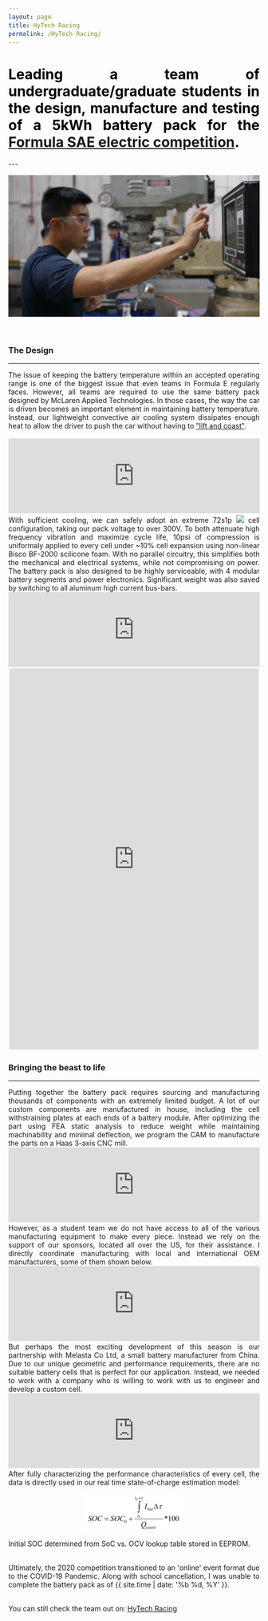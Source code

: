 ```yaml
---
layout: page
title: HyTech Racing
permalink: /HyTech Racing/
---
```


<h1 style="color: #5e9ca0; text-align: justify;"><span style="color: #000000;">
  Leading a team of undergraduate/graduate students in the design, manufacture and testing of a 5kWh battery pack
  for the <a href="https://www.sae.org/attend/student-events/formula-sae-electric/about">Formula SAE electric competition</a>.
</span></h1>
---
<br />

<p align="center">
  <img width="auto" height="auto" src="/assets/photo30.JPG">
</p>

<br />


### The Design
---
<div align="justify">
The issue of keeping the battery temperature within an accepted operating range is one of the biggest issue that even teams in Formula E regularly faces.
However, all teams are required to use the same battery pack designed by McLaren Applied Technologies.
In those cases, the way the car is driven becomes an important element in maintaining battery temperature.
Instead, our lightweight convective air cooling system dissipates enough heat to allow the driver to push the car without having to <a href="https://www.formula1.com/en/latest/article.a-beginners-guide-to-f1-slang.1Pg6tvGZ2y7u4KAnc8WXGl.html">"lift and coast"</a>.
</div>

<br />


<iframe onload="resizeIframe(this)" src="https://masteranson.github.io/jekyll-slideshow/slides/my-pics4.html"
width="100%" scrolling="no" style="border: none;" ></iframe>

<div align="justify">
With sufficient cooling, we can safely adopt an extreme 72s1p <img width="auto" height="auto" src="https://render.githubusercontent.com/render/math?math=LiCoO_%7B2%7D"> cell configuration, taking our pack voltage to over 300V.
To both attenuate high frequency vibration and maximize cycle life, 10psi of compression is uniformaly applied to every cell under ~10% cell expansion using non-linear Bisco BF-2000 scilicone foam.
With no parallel circuitry, this simplifies both the mechanical and electrical systems, while not compromising on power.
The battery pack is also designed to be highly serviceable, with 4 modular battery segments and power electronics. Significant weight was also saved by switching to all aluminum high current bus-bars.
</div>


<iframe onload="resizeIframe(this)" src="https://masteranson.github.io/jekyll-slideshow/slides/my-pics5.html"
width="100%" scrolling="no" style="border: none;"></iframe>


<center>
  <iframe src="https://www.facebook.com/plugins/post.php?href=https%3A%2F%2Fwww.facebook.com%2FHyTechRacing%2Fposts%2F2506645326071881&width=500"
width="500" height="764" style="border:none;overflow:hidden" scrolling="no" frameborder="0" allowTransparency="true" allow="encrypted-media"></iframe>
</center>



### Bringing the beast to life
---
<div align="justify">
Putting together the battery pack requires sourcing and manufacturing thousands of components with an extremely limited budget.
A lot of our custom components are manufactured in house, including the cell withstraining plates at each ends of a battery module. After optimizing the part using FEA static analysis
 to reduce weight while maintaining machinability and minimal deflection, we program the CAM to manufacture the parts on a Haas 3-axis CNC mill. <br />
</div>

<iframe onload="resizeIframe(this)"  src="https://masteranson.github.io/jekyll-slideshow/slides/my-pics6.html"
width="100%" scrolling="no" style="border: none;" ></iframe>


<br />
<div align="justify">
However, as a student team we do not have access to all of the various manufacturing equipment to make every piece. Instead we rely on the support of our sponsors, located
all over the US, for their assistance. I directly coordinate manufacturing with local and international OEM manufacturers, some of them shown below. <br />
</div>

<iframe onload="resizeIframe(this)" src="https://masteranson.github.io/jekyll-slideshow/slides/my-pics2.html"
width="100%" scrolling="no" style="border: none;" ></iframe>

<br />

<div align="justify">
But perhaps the most exciting development of this season is our partnership with Melasta Co Ltd, a small battery manufacturer from China. Due to our unique geometric and performance requirements,
there are no suitable battery cells that is perfect for our application. Instead, we needed to work with a company who is willing to work with us to engineer and develop a custom cell. <br />
</div>

<iframe onload="resizeIframe(this)" src="https://masteranson.github.io/jekyll-slideshow/slides/my-pics1.html"
width="100%" scrolling="no" style="border: none;"></iframe>

<div align="justify">
After fully characterizing the performance characteristics of every cell, the data is directly used in our real time state-of-charge estimation model:
</div>

<p align="center">
  <img width="200" height="auto" src="/assets/photo35.png">
    <figcaption>Initial SOC determined from SoC vs. OCV lookup table stored in EEPROM.</figcaption>
</p>

<br />

<div align="justify">
Ultimately, the 2020 competition transitioned to an 'online' event format due to the COVID-19 Pandemic.
Along with school cancellation, I was unable to complete the battery pack as of {{ site.time | date: '%b %d, %Y' }}. <br />

<br />

You can still check the team out on: <a href="http://hytechracing.gatech.edu">HyTech Racing</a>

</div>
